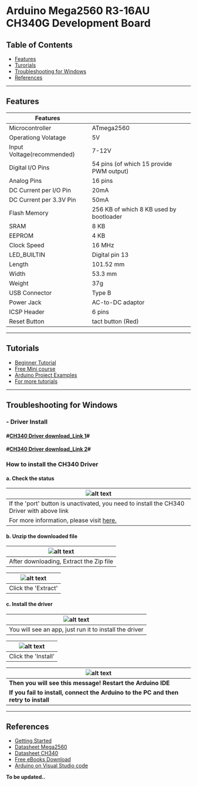 # Arduino Mega2560 R3-16AU CH340G Development Board

## Table of Contents

-   [Features](#features)
-   [Turorials](#tutorials)
-   [Troubleshooting for Windows](#troubleshooting-for-windows)
-   [References](#references)

---

## Features

| Features                   |                                          |
| -------------------------- | ---------------------------------------- |
| Microcontroller            | ATmega2560                               |
| Operationg Volatage        | 5V                                       |
| Input Voltage(recommended) | 7-12V                                    |
| Digital I/O Pins           | 54 pins (of which 15 provide PWM output) |
| Analog Pins                | 16 pins                                  |
| DC Current per I/O Pin     | 20mA                                     |
| DC Current per 3.3V Pin    | 50mA                                     |
| Flash Memory               | 256 KB of which 8 KB used by bootloader  |
| SRAM                       | 8 KB                                     |
| EEPROM                     | 4 KB                                     |
| Clock Speed                | 16 MHz                                   |
| LED_BUILTIN                | Digital pin 13                           |
| Length                     | 101.52 mm                                |
| Width                      | 53.3 mm                                  |
| Weight                     | 37g                                      |
| USB Connector              | Type B                                   |
| Power Jack                 | AC-to-DC adaptor                         |
| ICSP Header                | 6 pins                                   |
| Reset Button               | tact button (Red)                        |

---

## Tutorials

- [Beginner Tutorial](https://www.arduino.cc/en/Guide/ArduinoMega2560)
- [Free Mini course](https://randomnerdtutorials.com/arduino-mini-course-access/)
- [Arduino Project Examples](https://randomnerdtutorials.com/projects-arduino/)
- [For more tutorials](https://images-na.ssl-images-amazon.com/images/I/D1oC-c3G5TS.pdf)

---


## Troubleshooting for Windows

### - Driver Install

#### **#[CH340 Driver download_Link 1](https://sparks.gogo.co.nz/ch340.html)#**
#### **#[CH340 Driver download_Link 2](https://github.com/Maker-World/ePartners/tree/main/AA1001/drivers_)#**

### How to install the CH340 Driver

#### a. Check the status
| ![alt text](http://bit.ly/trouble-1 'Port blocked')                                         |
| ------------------------------------------------------------------------------------------- |
| If the 'port' button is unactivated, you need to install the CH340 Driver with above link  |
| For more information, please visit [here.](https://sparks.gogo.co.nz/ch340.html)            |

#### b. Unzip the downloaded file
| ![alt text](http://bit.ly/trouble-2 'Port blocked') |
| --------------------------------------------------- |
| After downloading, Extract the Zip file             |

| ![alt text](http://bit.ly/trouble-3 'Port blocked') |
| --------------------------------------------------- |
| Click the 'Extract'                                 |

#### c. Install the driver
| ![alt text](http://bit.ly/trouble-4 'Port blocked')    |
| ------------------------------------------------------ |
| You will see an app, just run it to install the driver |

| ![alt text](http://bit.ly/trouble-5 'Port blocked') |
| --------------------------------------------------- |
| Click the 'Install'                                 |

| ![alt text](http://bit.ly/trouble-6 'Port blocked')                             |
| ------------------------------------------------------------------------------- |
| **Then you will see this message! Restart the Arduino IDE**                         |
| **If you fail to install, connect the Arduino to the PC and then retry to install** |

---

## References

-   [Getting Started](https://www.arduino.cc/en/Guide/ArduinoMega2560)
-   [Datasheet Mega2560](http://bit.ly/Arduino-Mega2560-datasheet)
-   [Datasheet CH340](http://bit.ly/ch340-datasheet)
-   [Free eBooks Download](https://randomnerdtutorials.com/download)
-   [Arduino on Visual Studio code](https://maker.pro/arduino/tutorial/how-to-use-visual-studio-code-for-arduino)

**To be updated..**
